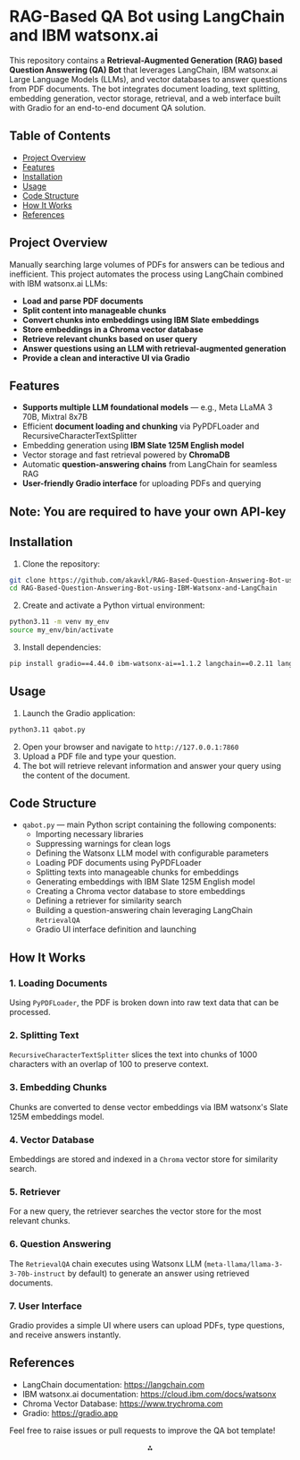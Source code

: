 # RAG-Based QA Bot using LangChain and IBM watsonx.ai

This repository contains a **Retrieval-Augmented Generation (RAG) based Question Answering (QA) Bot** that leverages LangChain, IBM watsonx.ai Large Language Models (LLMs), and vector databases to answer questions from PDF documents. The bot integrates document loading, text splitting, embedding generation, vector storage, retrieval, and a web interface built with Gradio for an end-to-end document QA solution.

## Table of Contents

- [Project Overview](#project-overview)
- [Features](#features)
- [Installation](#installation)
- [Usage](#usage)
- [Code Structure](#code-structure)
- [How It Works](#how-it-works)
- [References](#references)

## Project Overview

Manually searching large volumes of PDFs for answers can be tedious and inefficient. This project automates the process using LangChain combined with IBM watsonx.ai LLMs:

- **Load and parse PDF documents**
- **Split content into manageable chunks**
- **Convert chunks into embeddings using IBM Slate embeddings**
- **Store embeddings in a Chroma vector database**
- **Retrieve relevant chunks based on user query**
- **Answer questions using an LLM with retrieval-augmented generation**
- **Provide a clean and interactive UI via Gradio**


## Features

- **Supports multiple LLM foundational models** — e.g., Meta LLaMA 3 70B, Mixtral 8x7B
- Efficient **document loading and chunking** via PyPDFLoader and RecursiveCharacterTextSplitter
- Embedding generation using **IBM Slate 125M English model**
- Vector storage and fast retrieval powered by **ChromaDB**
- Automatic **question-answering chains** from LangChain for seamless RAG
- **User-friendly Gradio interface** for uploading PDFs and querying

## Note: You are required to have your own API-key

## Installation

1. Clone the repository:
```bash
git clone https://github.com/akavkl/RAG-Based-Question-Answering-Bot-using-IBM-Watsonx-and-LangChain.git
cd RAG-Based-Question-Answering-Bot-using-IBM-Watsonx-and-LangChain
```

2. Create and activate a Python virtual environment:
```bash
python3.11 -m venv my_env
source my_env/bin/activate
```

3. Install dependencies:
```bash
pip install gradio==4.44.0 ibm-watsonx-ai==1.1.2 langchain==0.2.11 langchain-community==0.2.10 langchain-ibm==0.1.11 chromadb==0.4.24 pypdf==4.3.1 pydantic==2.9.1
```


## Usage

1. Launch the Gradio application:
```bash
python3.11 qabot.py
```

2. Open your browser and navigate to `http://127.0.0.1:7860`
3. Upload a PDF file and type your question.
4. The bot will retrieve relevant information and answer your query using the content of the document.

## Code Structure

- `qabot.py` — main Python script containing the following components:
    - Importing necessary libraries
    - Suppressing warnings for clean logs
    - Defining the Watsonx LLM model with configurable parameters
    - Loading PDF documents using PyPDFLoader
    - Splitting texts into manageable chunks for embeddings
    - Generating embeddings with IBM Slate 125M English model
    - Creating a Chroma vector database to store embeddings
    - Defining a retriever for similarity search
    - Building a question-answering chain leveraging LangChain `RetrievalQA`
    - Gradio UI interface definition and launching


## How It Works

### 1. Loading Documents

Using `PyPDFLoader`, the PDF is broken down into raw text data that can be processed.

### 2. Splitting Text

`RecursiveCharacterTextSplitter` slices the text into chunks of 1000 characters with an overlap of 100 to preserve context.

### 3. Embedding Chunks

Chunks are converted to dense vector embeddings via IBM watsonx's Slate 125M embeddings model.

### 4. Vector Database

Embeddings are stored and indexed in a `Chroma` vector store for similarity search.

### 5. Retriever

For a new query, the retriever searches the vector store for the most relevant chunks.

### 6. Question Answering

The `RetrievalQA` chain executes using Watsonx LLM (`meta-llama/llama-3-3-70b-instruct` by default) to generate an answer using retrieved documents.

### 7. User Interface

Gradio provides a simple UI where users can upload PDFs, type questions, and receive answers instantly.

## References

- LangChain documentation: https://langchain.com
- IBM watsonx.ai documentation: https://cloud.ibm.com/docs/watsonx
- Chroma Vector Database: https://www.trychroma.com
- Gradio: https://gradio.app

Feel free to raise issues or pull requests to improve the QA bot template!

<div style="text-align: center">⁂</div>

[^1]: download.pdf

